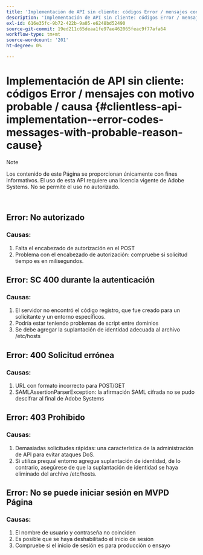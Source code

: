 ```yaml
---
title: 'Implementación de API sin cliente: códigos Error / mensajes con motivo probable / causa'
description: 'Implementación de API sin cliente: códigos Error / mensajes con motivo probable / causa'
exl-id: 616e35fc-9b72-422b-9a05-e6248bd52490
source-git-commit: 19ed211c65deaa1fe97ae462065feac9f77afa64
workflow-type: tm+mt
source-wordcount: '201'
ht-degree: 0%

---
```


# Implementación de API sin cliente: códigos Error / mensajes con motivo probable / causa {#clientless-api-implementation--error-codes-messages-with-probable-reason-cause}

>[!NOTE]
>
>Los contenido de este Página se proporcionan únicamente con fines informativos. El uso de esta API requiere una licencia vigente de Adobe Systems. No se permite el uso no autorizado.

</br>


## Error: No autorizado

### Causas:

1. Falta el encabezado de autorización en el POST
1. Problema con el encabezado de autorización: compruebe si solicitud tiempo es en milisegundos.

## Error: SC 400 durante la autenticación

### Causas:

1. El servidor no encontró el código registro, que fue creado para un solicitante y un entorno específicos.
1. Podría estar teniendo problemas de script entre dominios
1. Se debe agregar la suplantación de identidad adecuada al archivo /etc/hosts

## Error: 400 Solicitud errónea

### Causas:

1. URL con formato incorrecto para POST/GET
1. SAMLAssertionParserException: la afirmación SAML cifrada no se pudo descifrar al final de Adobe Systems

## Error: 403 Prohibido

### Causas:

1. Demasiadas solicitudes rápidas: una característica de la administración de API para evitar ataques DoS.
2. Si utiliza prequal entorno agregue suplantación de identidad, de lo contrario, asegúrese de que la suplantación de identidad se haya eliminado del archivo /etc/hosts.

## Error: No se puede iniciar sesión en MVPD Página

### Causas:

1. El nombre de usuario y contraseña no coinciden
2. Es posible que se haya deshabilitado el inicio de sesión
3. Compruebe si el inicio de sesión es para producción o ensayo


<!--

## Related Information

- [Clientless API Reference](/help/authentication/rest-api-reference.md)

-->
